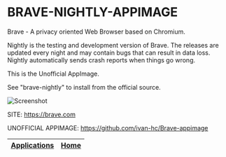 # BRAVE-NIGHTLY-APPIMAGE

 Brave - A privacy oriented Web Browser based on Chromium.
 
 Nightly is the testing and development version of Brave.  The releases are updated every night and may contain bugs that can result in data loss. Nightly automatically sends crash reports when things go wrong.

 This is the Unofficial AppImage.

 See "brave-nightly" to install from the official source.
 
 ![Screenshot](https://upload.wikimedia.org/wikipedia/commons/8/83/Brave_Browser_Welcome_Page.png)
 
 SITE: https://brave.com

 UNOFFICIAL APPIMAGE: https://github.com/ivan-hc/Brave-appimage

 | [Applications](https://portable-linux-apps.github.io/apps.html) | [Home](https://portable-linux-apps.github.io)
 | --- | --- |
